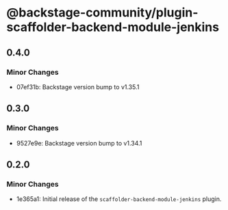# @backstage-community/plugin-scaffolder-backend-module-jenkins

## 0.4.0

### Minor Changes

- 07ef31b: Backstage version bump to v1.35.1

## 0.3.0

### Minor Changes

- 9527e9e: Backstage version bump to v1.34.1

## 0.2.0

### Minor Changes

- 1e365a1: Initial release of the `scaffolder-backend-module-jenkins` plugin.
